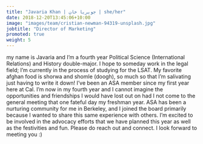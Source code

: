 ```yaml
---
title: "Javaria Khan | جویریا خان | she/her"
date: 2018-12-20T13:45:06+10:00
image: "images/team/cristian-newman-94319-unsplash.jpg"
jobtitle: "Director of Marketing"
promoted: true
weight: 5
---
```

my name is Javaria and I’m a fourth year Political Science (International Relations) and History double-major. I hope to someday work in the legal field; I’m currently in the process of studying for the LSAT. My favorite afghan food is shorwa and shomle (doogh), so much so that I’m salivating just having to write it down! I’ve been an ASA member since my first year here at Cal. I’m now in my fourth year and I cannot imagine the opportunities and friendships I would have lost out on had I not come to the general meeting that one fateful day my freshman year. ASA has been a nurturing community for me in Berkeley, and I joined the board primarily because I wanted to share this same experience with others. I’m excited to be involved in the advocacy efforts that we have planned this year as well as the festivities and fun. Please do reach out and connect. I look forward to meeting you :)
